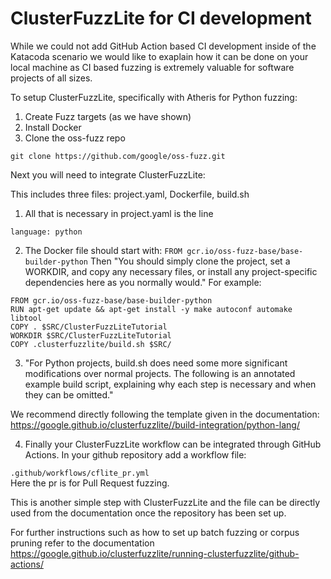 # ClusterFuzzLite for CI development

While we could not add GitHub Action based CI development inside of the Katacoda scenario we would like to exaplain how it can be done on your local machine as CI based fuzzing is extremely valuable for software projects of all sizes.

To setup ClusterFuzzLite, specifically with Atheris for Python fuzzing:

1. Create Fuzz targets (as we have shown)
2. Install Docker
3. Clone the oss-fuzz repo 


```git clone https://github.com/google/oss-fuzz.git ```

Next you will need to integrate ClusterFuzzLite:

This includes three files: project.yaml, Dockerfile, build.sh

1. All that is necessary in project.yaml is the line <br />

``` language: python ```<br />

2. The Docker file should start with:
``` FROM gcr.io/oss-fuzz-base/base-builder-python ```
Then "You should simply clone the project, set a WORKDIR, and copy any necessary files, or install any project-specific dependencies here as you normally would." For example:

``` FROM gcr.io/oss-fuzz-base/base-builder-python ``` <br />
``` RUN apt-get update && apt-get install -y make autoconf automake libtool ``` <br />
``` COPY . $SRC/ClusterFuzzLiteTutorial ```<br />
``` WORKDIR $SRC/ClusterFuzzLiteTutorial ```<br />
``` COPY .clusterfuzzlite/build.sh $SRC/ ```<br />

3. "For Python projects, build.sh does need some more significant modifications over normal projects. The following is an annotated example build script, explaining why each step is necessary and when they can be omitted."

We recommend directly following the template given in the documentation: https://google.github.io/clusterfuzzlite//build-integration/python-lang/



4. Finally your ClusterFuzzLite workflow can be integrated through GitHub Actions. In your github repository add a workflow file: <br />

``` .github/workflows/cflite_pr.yml ``` <br />
Here the pr is for Pull Request fuzzing.

This is another simple step with ClusterFuzzLite and the file can be directly used from the documentation once the repository has been set up. 

For further instructions such as how to set up batch fuzzing or corpus pruning refer to the documentation https://google.github.io/clusterfuzzlite/running-clusterfuzzlite/github-actions/